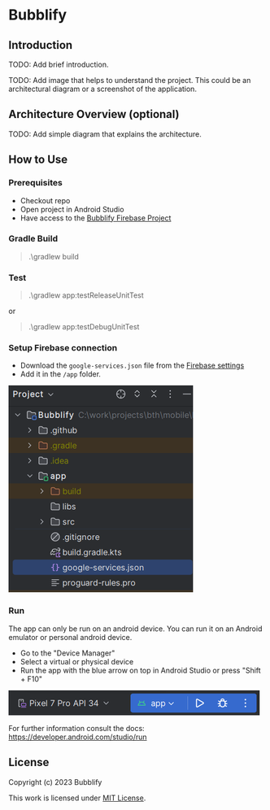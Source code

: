 # Bubblify

## Introduction

TODO: Add brief introduction.

TODO: Add image that helps to understand the project.
This could be an architectural diagram or a screenshot of the application.

## Architecture Overview (optional)

TODO: Add simple diagram that explains the architecture.

## How to Use

### Prerequisites

- Checkout repo
- Open project in Android Studio
- Have access to the [Bubblify Firebase Project](https://console.firebase.google.com/u/0/project/bubblify-226b3)

### Gradle Build

> .\gradlew build

### Test

> .\gradlew app:testReleaseUnitTest

or
> .\gradlew app:testDebugUnitTest

### Setup Firebase connection

- Download the `google-services.json` file from the [Firebase settings](https://console.firebase.google.com/u/0/project/bubblify-226b3/settings/general/android:com.example.bubblify)
- Add it in the `/app` folder. 

![project-structure-with-google-service-json.png](resources/project-structure-with-google-service-json.png)

### Run

The app can only be run on an android device.
You can run it on an Android emulator or personal android device.

- Go to the "Device Manager"
- Select a virtual or physical device
- Run the app with the blue arrow on top in Android Studio or press "Shift + F10"

![run-app-android-studio.png](resources/run-app-android-studio.png)


For further information consult the docs:
https://developer.android.com/studio/run

## License

Copyright (c) 2023 Bubblify

This work is licensed under [MIT License](./LICENSE).